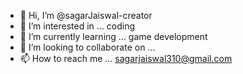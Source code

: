 - 👋 Hi, I’m @sagarJaiswal-creator
- 👀 I’m interested in ... coding 
- 🌱 I’m currently learning ... game development
- 💞️ I’m looking to collaborate on ...
- 📫 How to reach me ... sagarjaiswal310@gmail.com

<!---
sagarJaiswal-creator/sagarJaiswal-creator is a ✨ special ✨ repository because its `README.md` (this file) appears on your GitHub profile.
You can click the Preview link to take a look at your changes.
--->

